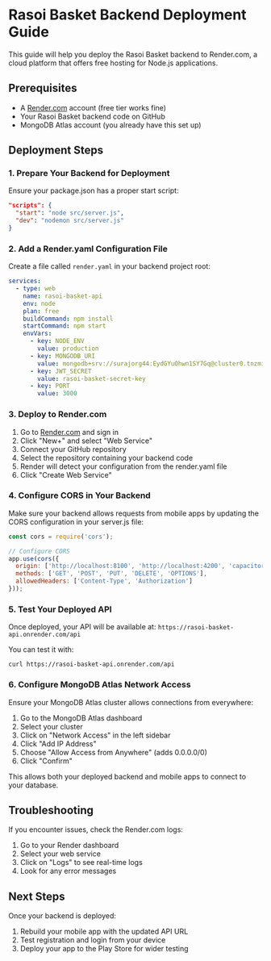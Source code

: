 # Rasoi Basket Backend Deployment Guide

This guide will help you deploy the Rasoi Basket backend to Render.com, a cloud platform that offers free hosting for Node.js applications.

## Prerequisites

- A [Render.com](https://render.com) account (free tier works fine)
- Your Rasoi Basket backend code on GitHub
- MongoDB Atlas account (you already have this set up)

## Deployment Steps

### 1. Prepare Your Backend for Deployment

Ensure your package.json has a proper start script:

```json
"scripts": {
  "start": "node src/server.js",
  "dev": "nodemon src/server.js"
}
```

### 2. Add a Render.yaml Configuration File

Create a file called `render.yaml` in your backend project root:

```yaml
services:
  - type: web
    name: rasoi-basket-api
    env: node
    plan: free
    buildCommand: npm install
    startCommand: npm start
    envVars:
      - key: NODE_ENV
        value: production
      - key: MONGODB_URI
        value: mongodb+srv://surajorg44:EydGYuOhwn1SY7Gq@cluster0.tnzmi.mongodb.net/?retryWrites=true&w=majority&appName=Cluster0
      - key: JWT_SECRET
        value: rasoi-basket-secret-key
      - key: PORT
        value: 3000
```

### 3. Deploy to Render.com

1. Go to [Render.com](https://render.com) and sign in
2. Click "New+" and select "Web Service"
3. Connect your GitHub repository
4. Select the repository containing your backend code
5. Render will detect your configuration from the render.yaml file
6. Click "Create Web Service"

### 4. Configure CORS in Your Backend

Make sure your backend allows requests from mobile apps by updating the CORS configuration in your server.js file:

```javascript
const cors = require('cors');

// Configure CORS
app.use(cors({
  origin: ['http://localhost:8100', 'http://localhost:4200', 'capacitor://localhost', 'ionic://localhost', '*'],
  methods: ['GET', 'POST', 'PUT', 'DELETE', 'OPTIONS'],
  allowedHeaders: ['Content-Type', 'Authorization']
}));
```

### 5. Test Your Deployed API

Once deployed, your API will be available at:
`https://rasoi-basket-api.onrender.com/api`

You can test it with:
```
curl https://rasoi-basket-api.onrender.com/api
```

### 6. Configure MongoDB Atlas Network Access

Ensure your MongoDB Atlas cluster allows connections from everywhere:

1. Go to the MongoDB Atlas dashboard
2. Select your cluster
3. Click on "Network Access" in the left sidebar
4. Click "Add IP Address"
5. Choose "Allow Access from Anywhere" (adds 0.0.0.0/0)
6. Click "Confirm"

This allows both your deployed backend and mobile apps to connect to your database.

## Troubleshooting

If you encounter issues, check the Render.com logs:

1. Go to your Render dashboard
2. Select your web service
3. Click on "Logs" to see real-time logs
4. Look for any error messages

## Next Steps

Once your backend is deployed:

1. Rebuild your mobile app with the updated API URL
2. Test registration and login from your device
3. Deploy your app to the Play Store for wider testing 